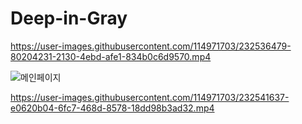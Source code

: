 # Deep-in-Gray

https://user-images.githubusercontent.com/114971703/232536479-80204231-2130-4ebd-afe1-834b0c6d9570.mp4


![메인페이지](https://user-images.githubusercontent.com/114971703/232540954-8ffb5500-f4af-48a7-87fe-4e69fbf0cc7e.gif)



https://user-images.githubusercontent.com/114971703/232541637-e0620b04-6fc7-468d-8578-18dd98b3ad32.mp4
